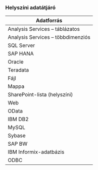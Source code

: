 ### <a name="on-premises-data-gateway"></a>Helyszíni adatátjáró

| **Adatforrás** |
| --- |
| Analysis Services – táblázatos |
| Analysis Services – többdimenziós |
| SQL Server |
| SAP HANA |
| Oracle |
| Teradata |
| Fájl |
| Mappa |
| SharePoint-lista (helyszíni) |
| Web |
| OData |
| IBM DB2 |
| MySQL |
| Sybase |
| SAP BW |
| IBM Informix-adatbázis |
| ODBC |

